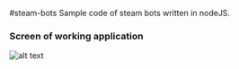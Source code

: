 #steam-bots
Sample code of steam bots written in nodeJS.
### Screen of working application
![alt text](development/vagrant/screen.jpg?raw=true "Screen of application")